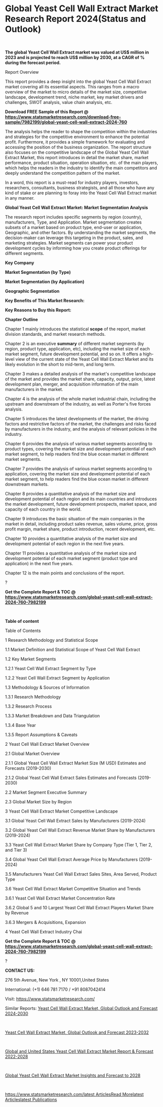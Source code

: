 <h1>Global Yeast Cell Wall Extract Market Research Report 2024(Status and Outlook)</h1><br/><p><strong>The global Yeast Cell Wall Extract market was valued at US$ million in 2023 and is projected to reach US$ million by 2030, at a <strong>CAGR</strong> of % during the forecast period.</strong></p>
 
 
 
 <p>Report Overview</p>
 
 
 
 <p>This report provides a deep insight into the global Yeast Cell Wall Extract market covering all its essential aspects. This ranges from a macro overview of the market to micro details of the market size, competitive landscape, development trend, niche market, key market drivers and challenges, SWOT analysis, value chain analysis, etc.</p>
 
 
 
 <p><strong>Download FREE Sample of this Report @ <a href="https://www.statsmarketresearch.com/download-free-sample/7982199/global-yeast-cell-wall-extract-2024-760">https://www.statsmarketresearch.com/download-free-sample/7982199/global-yeast-cell-wall-extract-2024-760</a></strong></p>
 
 
 
 <p>The analysis helps the reader to shape the competition within the industries and strategies for the competitive environment to enhance the potential profit. Furthermore, it provides a simple framework for evaluating and accessing the position of the business organization. The report structure also focuses on the competitive landscape of the Global Yeast Cell Wall Extract Market, this report introduces in detail the market share, market performance, product situation, operation situation, etc. of the main players, which helps the readers in the industry to identify the main competitors and deeply understand the competition pattern of the market.</p>
 
 
 
 <p>In a word, this report is a must-read for industry players, investors, researchers, consultants, business strategists, and all those who have any kind of stake or are planning to foray into the Yeast Cell Wall Extract market in any manner.</p>
 
 
 
 <p><strong>Global Yeast Cell Wall Extract Market: Market Segmentation Analysis</strong></p>
 
 
 
 <p>The research report includes specific segments by region (country), manufacturers, Type, and Application. Market segmentation creates subsets of a market based on product type, end-user or application, Geographic, and other factors. By understanding the market segments, the decision-maker can leverage this targeting in the product, sales, and marketing strategies. Market segments can power your product development cycles by informing how you create product offerings for different segments.</p>
 
 
 
 <p><strong>Key Company</strong></p>
 
 
 
 <p><strong>Market Segmentation (by Type)</strong></p>
 
 
 
 <p><strong>Market Segmentation (<strong>by Application</strong>)</strong></p>
 
 
 
 <p><strong>Geographic Segmentation</strong></p>
 
 
 
 <p><strong>Key Benefits of This Market Research:</strong></p>
 
 
 
 <p><strong>Key <strong>Reasons to Buy</strong> this Report:</strong></p>
 
 
 
 <p><strong>Chapter Outline</strong></p>
 
 
 
 <p>Chapter 1 mainly introduces the statistical <strong>scope</strong> of the report, market division standards, and market research methods.</p>
 
 
 
 <p>Chapter 2 is an executive <strong>summary</strong> of different market segments (by region, product type, application, etc), including the market size of each market segment, future development potential, and so on. It offers a high-level view of the current state of the Yeast Cell Wall Extract Market and its likely evolution in the short to mid-term, and long term.</p>
 
 
 
 <p>Chapter 3 makes a detailed analysis of the market&#39;s competitive landscape of the market and provides the market share, capacity, output, price, latest development plan, merger, and acquisition information of the main manufacturers in the market.</p>
 
 
 
 <p>Chapter 4 is the analysis of the whole market industrial chain, including the upstream and downstream of the industry, as well as Porter&#39;s five forces analysis.</p>
 
 
 
 <p>Chapter 5 introduces the latest developments of the market, the driving factors and restrictive factors of the market, the challenges and risks faced by manufacturers in the industry, and the analysis of relevant policies in the industry.</p>
 
 
 
 <p>Chapter 6 provides the analysis of various market segments according to product types, covering the market size and development potential of each market segment, to help readers find the blue ocean market in different market segments.</p>
 
 
 
 <p>Chapter 7 provides the analysis of various market segments according to application, covering the market size and development potential of each market segment, to help readers find the blue ocean market in different downstream markets.</p>
 
 
 
 <p>Chapter 8 provides a quantitative analysis of the market size and development potential of each region and its main countries and introduces the market development, future development prospects, market space, and capacity of each country in the world.</p>
 
 
 
 <p>Chapter 9 introduces the basic situation of the main companies in the market in detail, including product sales revenue, sales volume, price, gross profit margin, market share, product introduction, recent development, etc.</p>
 
 
 
 <p>Chapter 10 provides a quantitative analysis of the market size and development potential of each region in the next five years.</p>
 
 
 
 <p>Chapter 11 provides a quantitative analysis of the market size and development potential of each market segment (product type and application) in the next five years.</p>
 
 
 
 <p>Chapter 12 is the main points and conclusions of the report.</p>
 
 
 
 <p>? </p>
 
 
 
 <div><b>Get the Complete Report & TOC @ <a href="https://www.statsmarketresearch.com/global-yeast-cell-wall-extract-2024-760-7982199">https://www.statsmarketresearch.com/global-yeast-cell-wall-extract-2024-760-7982199</a></b></div>
 
 
 
 <p><br />
 
 <b>Table of content</b></p>
 
 
 
 <p>Table of Contents<br />
 
 1 Research Methodology and Statistical Scope<br />
 
 1.1 Market Definition and Statistical Scope of Yeast Cell Wall Extract<br />
 
 1.2 Key Market Segments<br />
 
 1.2.1 Yeast Cell Wall Extract Segment by Type<br />
 
 1.2.2 Yeast Cell Wall Extract Segment by Application<br />
 
 1.3 Methodology & Sources of Information<br />
 
 1.3.1 Research Methodology<br />
 
 1.3.2 Research Process<br />
 
 1.3.3 Market Breakdown and Data Triangulation<br />
 
 1.3.4 Base Year<br />
 
 1.3.5 Report Assumptions & Caveats<br />
 
 2 Yeast Cell Wall Extract Market Overview<br />
 
 2.1 Global Market Overview<br />
 
 2.1.1 Global Yeast Cell Wall Extract Market Size (M USD) Estimates and Forecasts (2019-2030)<br />
 
 2.1.2 Global Yeast Cell Wall Extract Sales Estimates and Forecasts (2019-2030)<br />
 
 2.2 Market Segment Executive Summary<br />
 
 2.3 Global Market Size by Region<br />
 
 3 Yeast Cell Wall Extract Market Competitive Landscape<br />
 
 3.1 Global Yeast Cell Wall Extract Sales by Manufacturers (2019-2024)<br />
 
 3.2 Global Yeast Cell Wall Extract Revenue Market Share by Manufacturers (2019-2024)<br />
 
 3.3 Yeast Cell Wall Extract Market Share by Company Type (Tier 1, Tier 2, and Tier 3)<br />
 
 3.4 Global Yeast Cell Wall Extract Average Price by Manufacturers (2019-2024)<br />
 
 3.5 Manufacturers Yeast Cell Wall Extract Sales Sites, Area Served, Product Type<br />
 
 3.6 Yeast Cell Wall Extract Market Competitive Situation and Trends<br />
 
 3.6.1 Yeast Cell Wall Extract Market Concentration Rate<br />
 
 3.6.2 Global 5 and 10 Largest Yeast Cell Wall Extract Players Market Share by Revenue<br />
 
 3.6.3 Mergers & Acquisitions, Expansion<br />
 
 4 Yeast Cell Wall Extract Industry Chai</p>
 
 
 
 <div><b>Get the Complete Report & TOC @ <a href="https://www.statsmarketresearch.com/global-yeast-cell-wall-extract-2024-760-7982199">https://www.statsmarketresearch.com/global-yeast-cell-wall-extract-2024-760-7982199</a></b></div>
 
 
 
 <p>? </p>
 
 
 
 <p><b>CONTACT US:</b><br />
 
 276 5th Avenue, New York , NY 10001,United States<br />
 
 International: (+1) 646 781 7170 / +91 8087042414<br />
 
 Visit: <a href="https://www.statsmarketresearch.com/">https://www.statsmarketresearch.com/</a><br />
 
 Similar Reports: <a href="https://www.statsmarketresearch.com/global-yeast-cell-wall-extract-2024-760-7982199">Yeast Cell Wall Extract Market, Global Outlook and Forecast 2024-2030</a><br />
 
 <br />
 
 <a href="https://www.statsmarketresearch.com/global-yeast-cell-wall-extract-2024-760-7982199">Yeast Cell Wall Extract Market, Global Outlook and Forecast 2023-2032</a><br />
 
 <br />
 
 <a href="https://www.statsmarketresearch.com/global-yeast-cell-wall-extract-2024-760-7982199">Global and United States Yeast Cell Wall Extract Market Report & Forecast 2022-2028</a><br />
 
 <br />
 
 <a href="https://www.statsmarketresearch.com/global-yeast-cell-wall-extract-2024-760-7982199">Global Yeast Cell Wall Extract Market Insights and Forecast to 2028</a><br />
 
 <br />
 
 <a href="https://gyeongbokgung.com">https://www.statsmarketresearch.com/</a><a href="https://hallyeomaritime.com">latest Articles</a><a href="https://jingwansa.com">Read More</a><a href="https://nguoiviet.jp/">latest Articles</a><a href="https://www.intelmarketresearch.com/">latest Publications</a></p>